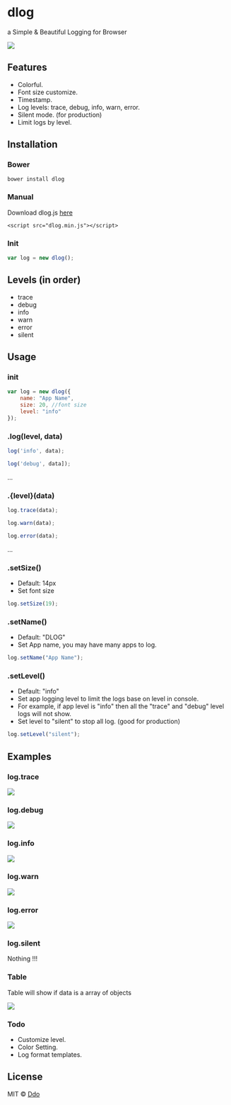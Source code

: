 dlog
====

a Simple &amp; Beautiful Logging for Browser

![](https://raw2.github.com/ddo/dlog/master/readme_img/feature.png)

## Features

* Colorful.
* Font size customize.
* Timestamp.
* Log levels: trace, debug, info, warn, error.
* Silent mode. (for production)
* Limit logs by level.

## Installation

### Bower

    bower install dlog

### Manual

Download dlog.js [here](https://raw2.github.com/ddo/dlog/v0.0.1/dlog.min.js)

    <script src="dlog.min.js"></script>
    
### Init

```js
var log = new dlog();
```

## Levels (in order)

* trace
* debug
* info
* warn
* error
* silent

## Usage

### init

```js
var log = new dlog({
	name: "App Name",
	size: 20, //font size
	level: "info"
});
```

### .log(level, data)

```js
log('info', data);
```

```js
log('debug', data]);
```

...

### .{level}(data)

```js
log.trace(data);
```

```js
log.warn(data);
```

```js
log.error(data);
```

...

### .setSize()

* Default: 14px
* Set font size

```js
log.setSize(19);
```

### .setName()

* Default: "DLOG"
* Set App name, you may have many apps to log.

```js
log.setName("App Name");
```

### .setLevel()

* Default: "info"
* Set app logging level to limit the logs base on level in console.
* For example, if app level is "info" then all the "trace" and "debug" level logs will not show.
* Set level to "silent" to stop all log. (good for production)

```js
log.setLevel("silent");
```
## Examples

### log.trace

![](https://raw2.github.com/ddo/dlog/master/readme_img/trace.png)

### log.debug

![](https://raw2.github.com/ddo/dlog/master/readme_img/debug.png)

### log.info

![](https://raw2.github.com/ddo/dlog/master/readme_img/info.png)

### log.warn

![](https://raw2.github.com/ddo/dlog/master/readme_img/warn.png)

### log.error

![](https://raw2.github.com/ddo/dlog/master/readme_img/error.png)

### log.silent

Nothing !!!

### Table

Table will show if data is a array of objects

![](https://raw2.github.com/ddo/dlog/master/readme_img/table.png)

### Todo

* Customize level.
* Color Setting.
* Log format templates.

## License

MIT © [Ddo](http://ddo.me)
